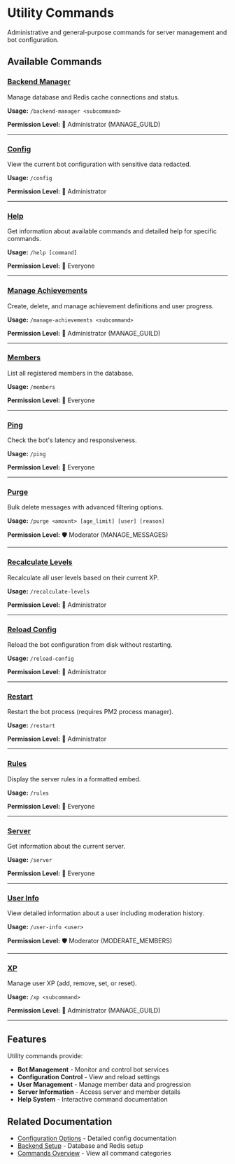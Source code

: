 # Utility Commands

Administrative and general-purpose commands for server management and bot configuration.

## Available Commands

### [Backend Manager](backend-manager.md)

Manage database and Redis cache connections and status.

**Usage:** `/backend-manager <subcommand>`

**Permission Level:** 👑 Administrator (MANAGE_GUILD)

---

### [Config](config.md)

View the current bot configuration with sensitive data redacted.

**Usage:** `/config`

**Permission Level:** 👑 Administrator

---

### [Help](help.md)

Get information about available commands and detailed help for specific commands.

**Usage:** `/help [command]`

**Permission Level:** 👤 Everyone

---

### [Manage Achievements](manage-achievements.md)

Create, delete, and manage achievement definitions and user progress.

**Usage:** `/manage-achievements <subcommand>`

**Permission Level:** 👑 Administrator (MANAGE_GUILD)

---

### [Members](members.md)

List all registered members in the database.

**Usage:** `/members`

**Permission Level:** 👤 Everyone

---

### [Ping](ping.md)

Check the bot's latency and responsiveness.

**Usage:** `/ping`

**Permission Level:** 👤 Everyone

---

### [Purge](purge.md)

Bulk delete messages with advanced filtering options.

**Usage:** `/purge <amount> [age_limit] [user] [reason]`

**Permission Level:** 🛡️ Moderator (MANAGE_MESSAGES)

---

### [Recalculate Levels](recalculate-levels.md)

Recalculate all user levels based on their current XP.

**Usage:** `/recalculate-levels`

**Permission Level:** 👑 Administrator

---

### [Reload Config](reload-config.md)

Reload the bot configuration from disk without restarting.

**Usage:** `/reload-config`

**Permission Level:** 👑 Administrator

---

### [Restart](restart.md)

Restart the bot process (requires PM2 process manager).

**Usage:** `/restart`

**Permission Level:** 👑 Administrator

---

### [Rules](rules.md)

Display the server rules in a formatted embed.

**Usage:** `/rules`

**Permission Level:** 👤 Everyone

---

### [Server](server.md)

Get information about the current server.

**Usage:** `/server`

**Permission Level:** 👤 Everyone

---

### [User Info](user-info.md)

View detailed information about a user including moderation history.

**Usage:** `/user-info <user>`

**Permission Level:** 🛡️ Moderator (MODERATE_MEMBERS)

---

### [XP](xp.md)

Manage user XP (add, remove, set, or reset).

**Usage:** `/xp <subcommand>`

**Permission Level:** 👑 Administrator (MANAGE_GUILD)

---

## Features

Utility commands provide:

* **Bot Management** - Monitor and control bot services
* **Configuration Control** - View and reload settings
* **User Management** - Manage member data and progression
* **Server Information** - Access server and member details
* **Help System** - Interactive command documentation

## Related Documentation

* [Configuration Options](../../basics/configuration-options.md) - Detailed config documentation
* [Backend Setup](../../getting-started/quickstart/self-hosting.md) - Database and Redis setup
* [Commands Overview](../README.md) - View all command categories
